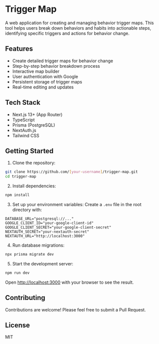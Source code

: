 # Trigger Map

A web application for creating and managing behavior trigger maps. This tool helps users break down behaviors and habits into actionable steps, identifying specific triggers and actions for behavior change.

## Features

- Create detailed trigger maps for behavior change
- Step-by-step behavior breakdown process
- Interactive map builder
- User authentication with Google
- Persistent storage of trigger maps
- Real-time editing and updates

## Tech Stack

- Next.js 13+ (App Router)
- TypeScript
- Prisma (PostgreSQL)
- NextAuth.js
- Tailwind CSS

## Getting Started

1. Clone the repository:
```bash
git clone https://github.com/[your-username]/trigger-map.git
cd trigger-map
```

2. Install dependencies:
```bash
npm install
```

3. Set up your environment variables:
Create a `.env` file in the root directory with:
```
DATABASE_URL="postgresql://..."
GOOGLE_CLIENT_ID="your-google-client-id"
GOOGLE_CLIENT_SECRET="your-google-client-secret"
NEXTAUTH_SECRET="your-nextauth-secret"
NEXTAUTH_URL="http://localhost:3000"
```

4. Run database migrations:
```bash
npx prisma migrate dev
```

5. Start the development server:
```bash
npm run dev
```

Open [http://localhost:3000](http://localhost:3000) with your browser to see the result.

## Contributing

Contributions are welcome! Please feel free to submit a Pull Request.

## License

MIT 